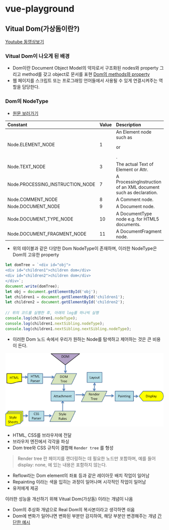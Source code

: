 # vue-playground

## Vitual Dom(가상돔이란?)

[Youtube 동영상보기](https://www.youtube.com/watch?v=BYbgopx44vo)

### Vitual Dom이 나오게 된 배경

- Dom이란 Document Object Model의 약자로서 구조화된 nodes와 property 그리고 method를 갖고 object로 문서를 표현 [Dom의 methods와 property](https://www.w3schools.com/jsref/dom_obj_all.asp)
- 웹 페이지를 스크립트 또는 프로그래밍 언어들에서 사용될 수 있게 연결시켜주는 역할을 담당한다.

### Dom의 NodeType 
- [원문 보러가기](https://developer.mozilla.org/ko/docs/Web/API/Node/nodeType)

| Constant              | Value              | Description              
| :---               | :---                     | :---
| Node.ELEMENT_NODE           | 1            | An Element node such as <p> or <div>.
| Node.TEXT_NODE           | 3            | The actual Text of Element or Attr.
| Node.PROCESSING_INSTRUCTION_NODE          | 7            | A ProcessingInstruction of an XML document such as <?xml-stylesheet ... ?> declaration.
| Node.COMMENT_NODE          | 8	            | A Comment node.
| Node.DOCUMENT_NODE         | 9            | A Document node.
| Node.DOCUMENT_TYPE_NODE   | 10            | A DocumentType node e.g. <!DOCTYPE html> for HTML5 documents.
| Node.DOCUMENT_FRAGMENT_NODE         | 11            | A DocumentFragment node.

- 위의 테이블과 같은 다양한 Dom NodeType이 존재하며, 이러한 NodeType은 Dom의 고유한 property

```js
let domTree = `<div id="obj">
<div id="children1">children dom</div>
<div id="children2">children dom</div>
</div>`;
document.write(domTree);
let obj = document.getElementById('obj');
let children1 = document.getElementById('children1');
let children2 = document.getElementById('children2');

// 위의 코드를 실행한 후, 아래의 log를 하나씩 실행
console.log(children1.nodeType);
console.log(children1.nextSibling.nodeType);
console.log(children1.nextSibling.nextSibling.nodeType);
```

- 이러한 Dom 노드 속에서 우리가 원하는 Node를 탐색하고 제어하는 것은 큰 비용이 든다.

<img src='./dom-flow.png'>

- HTML, CSS를 브라우저에 전달
- 브라우저 엔진에서 각각을 파싱 
- Dom tree와 CSS 규칙이 결합해 `Render tree` 를 형성
> Render tree 란 페이지를 랜더링하는 데 필요한 노드만 포함하며, 예를 들어 display: none, <head> 에 있는 내용은 포함하지 않는다. 

- Reflow라는 Dom element의 좌표 등과 같은 레이아웃 배치 작업이 일어남
- Repainting 이라는 색을 입히는 과정이 일어나며 시각적인 작업이 일어남
- 유저에게 제공
 
이러한 성능을 개선하기 위해 Vitual Dom(가상돔) 이라는 개념이 나옴

- Dom의 추상화 개념으로 Real Dom의 복사본이라고 생각하면 쉬움
- Dom에 변화가 일어나면 변화된 부분만 감지하여, 해당 부분만 변경해주는 개념 [간단한 예시](https://github.com/nhnent/fe.javascript/wiki/Reflow%EC%99%80-Repaint#%EC%B5%9C%EC%A0%81%ED%99%94-%EB%B0%A9%EB%B2%95)
